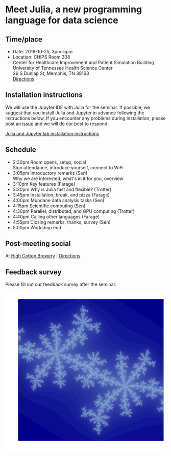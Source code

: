 # Meet Julia, a new programming language for data science

## Time/place
- Date: 2019-10-25, 3pm-5pm  
- Location: CHIPS Room 208   
  Center for Healthcare Improvement and Patient Simulation Building  
  University of Tennessee Health Science Center  
  26 S Dunlap St, Memphis, TN 38163   
  [Directions](https://duckduckgo.com/?q=26+S+Dunlap+St%2C+Memphis%2C+TN+38163&iaxm=maps)
  
## Installation instructions

We will use the Jupyter IDE with Julia for the seminar.  If possible,
we suggest that you install Julia and Jupyter in advance following the
instructions below.  If you encounter any problems during
installation, please post an
[issue](https://bitbucket.org/sengroup/julia-intro-docs/issues) and we
will do our best to respond.



[Julia and Jupyter lab installation instructions](https://nbviewer.jupyter.org/urls/bitbucket.org/sengroup/julia-intro-docs/raw/5b1ee12b9a83f4f7e30c05c488dffae63c15bf76/notebooks/installation.ipynb)


## Schedule

- 2:30pm Room opens, setup, social  
  Sign attendance, introduce yourself, connect to WiFi
- 3:05pm Introductory remarks (Sen)  
  Why we are interested, what's in it for you, overview
- 3:10pm Key features (Farage)
- 3:30pm Why is Julia fast and flexible? (Trotter)
- 3:45pm Installation, break, and pizza (Farage)
- 4:00pm Mundane data analysis tasks (Sen)
- 4:15pm Scientific computing (Sen)
- 4:30pm Parallel, distributed, and GPU computing (Trotter)
- 4:40pm Calling other languages (Farage)
- 4:55pm Closing remarks, thanks, survey (Sen)
- 5:00pm Workshop end

## Post-meeting social

At [High Cotton Brewery](https://highcottonbrewing.com) |
[Directions](https://www.google.com/maps/place/598+Monroe+Ave,+Memphis,+TN+38103/@35.1413529,-90.0431918,17z)

## Feedback survey

Please fill out our feedback survey after the seminar.

![Julia set](notebooks/images/juliaset.png)

